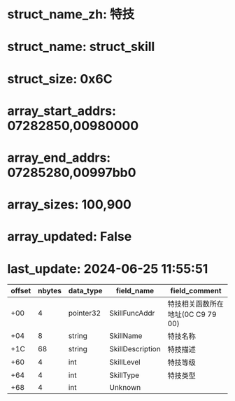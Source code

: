# struct_name_zh: 特技
# struct_name: struct_skill
# struct_size: 0x6C
# array_start_addrs: 07282850,00980000
# array_end_addrs: 07285280,00997bb0
# array_sizes: 100,900
# array_updated: False
# last_update: 2024-06-25 11:55:51

| offset | nbytes | data_type | field_name       | field_comment                     |
| ------ | ------ | --------- | ---------------- | --------------------------------- |
| +00    | 4      | pointer32 | SkillFuncAddr    | 特技相关函数所在地址(0C C9 79 00) |
| +04    | 8      | string    | SkillName        | 特技名称                          |
| +1C    | 68     | string    | SkillDescription | 特技描述                          |
| +60    | 4      | int       | SkillLevel       | 特技等级                          |
| +64    | 4      | int       | SkillType        | 特技类型                          |
| +68    | 4      | int       | Unknown          |                                   |
